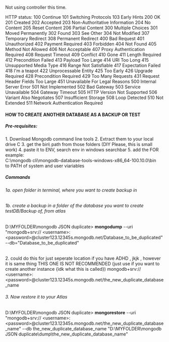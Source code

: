 Not using controller this time. 

HTTP status:
100 Continue
101 Switching Protocols
103 Early Hints
200 OK
201 Created
202 Accepted
203 Non-Authoritative Information
204 No Content
205 Reset Content
206 Partial Content
300 Multiple Choices
301 Moved Permanently
302 Found
303 See Other
304 Not Modified
307 Temporary Redirect
308 Permanent Redirect
400 Bad Request
401 Unauthorized
402 Payment Required
403 Forbidden
404 Not Found
405 Method Not Allowed
406 Not Acceptable
407 Proxy Authentication Required
408 Request Timeout
409 Conflict
410 Gone
411 Length Required
412 Precondition Failed
413 Payload Too Large
414 URI Too Long
415 Unsupported Media Type
416 Range Not Satisfiable
417 Expectation Failed
418 I'm a teapot
422 Unprocessable Entity
425 Too Early
426 Upgrade Required
428 Precondition Required
429 Too Many Requests
431 Request Header Fields Too Large
451 Unavailable For Legal Reasons
500 Internal Server Error
501 Not Implemented
502 Bad Gateway
503 Service Unavailable
504 Gateway Timeout
505 HTTP Version Not Supported
506 Variant Also Negotiates
507 Insufficient Storage
508 Loop Detected
510 Not Extended
511 Network Authentication Required





<h4>HOW TO CREATE ANOTHER DATABASE AS A BACKUP OR TEST</h4>

<h5>Pre-requisites: </h5>
<p>
1. Download Mongodb command line tools
2. Extract them to your local drive C
3. get the bin\ path from those folders (DIY Please, this is small work)
4. paste it to ENV, search env in windows searchbar
5. add the  FOR example: 
<br/>C:\mongodb cli\mongodb-database-tools-windows-x86_64-100.10.0\bin <br/>
to PATH of system and user viariables

</p>

<h5>Commands</h5>
<h6>1a. open folder in terminal, where you want to create backup in</h6> 
<h6>1b. create a backup in a folder of the database you want to create testDB/Backup of, from atlas </h6> 
D:\MYFOLDER\mongodb JSON duplicate>  <strong>mongodump</strong> --uri "mongodb+srv:// &lt;username&gt;: &lt;password&gt;@cluster123.12345s.mongodb.net/Database_to_be_duplicated" --db="Database_to_be_duplicated"

<h6></h6> 
2. could do this for just seperate location if you have ADHD , jkjk , however it is same thing 
THIS ONE IS NOT RECOMMENDED (just use if you want to create another instance {idk what this is called})
mongodb+srv:// &lt;username&gt;: &lt;password&gt;@cluster123.12345s.mongodb.net/the_new_duplicate_database_name

<h6>3. Now restore it to your Atlas</h6> 
D:\MYFOLDER\mongodb JSON duplicate>  <strong>mongorestore</strong> --uri "mongodb+srv:// &lt;username&gt;: &lt;password&gt;@cluster123.12345s.mongodb.net/the_new_duplicate_database_name" --db the_new_duplicate_database_name   "D:\MYFOLDER\mongodb JSON duplicate\dump\the_new_duplicate_database_name"




